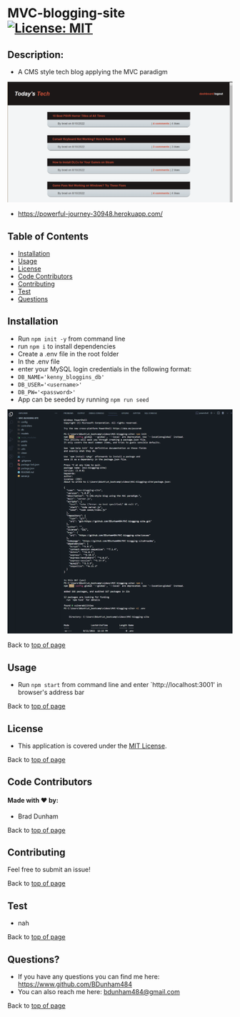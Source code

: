 
# MVC-blogging-site <br>[![License: MIT](https://img.shields.io/badge/License-MIT-yellow.svg)](https://opensource.org/licenses/MIT)


## Description: 

* A CMS style tech blog applying the MVC paradigm

![MVC-blogging-site](./assets/images/tech-blog-home.png)

* <a href='https://powerful-journey-30948.herokuapp.com/'>https://powerful-journey-30948.herokuapp.com/</a>

## Table of Contents

- [Installation](#installation)
- [Usage](#usage)
- [License](#license)
- [Code Contributors](#code-contributors)
- [Contributing](#contributing)
- [Test](#test)
- [Questions](#questions)

## Installation

* Run `npm init -y` from command line
* run `npm i` to install dependencies
* Create a .env file in the root folder
* In the .env file
*  enter your MySQL login credentials in the following format:
* `DB_NAME='kenny_bloggins_db'`
* `DB_USER='<username>'`
* `DB_PW='<password>'`
* App can be seeded by running `npm run seed`

![MVC-blogging-site](./assets/images/tech-blog-install.png)

Back to [top of page](# )

## Usage

* Run `npm start` from command line and enter `http://localhost:3001' in browser's address bar



Back to [top of page](# )

## License

* This application is covered under the <a href='https://opensource.org/licenses/MIT'>MIT License</a>.

Back to [top of page](# )


## Code Contributors

#### Made with ❤️ by:

* Brad Dunham



Back to [top of page](# )

## Contributing

Feel free to submit an issue!

Back to [top of page](# )

## Test

* nah



Back to [top of page](# )

## Questions?

* If you have any questions you can find me here: <https://www.github.com/BDunham484>
* You can also reach me here: bdunham484@gmail.com

Back to [top of page](# )

    
